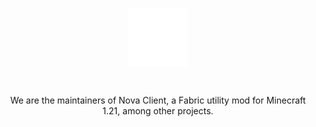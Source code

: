 <p align="center">
  <img src="https://raw.githubusercontent.com/novax-client/.github/refs/heads/main/logo.png" alt="Nova Logo" style="vertical-align: middle;"/>
</p>
<br>
<p align="center">
  We are the maintainers of Nova Client, a Fabric utility mod for Minecraft 1.21, among other projects.
</p>